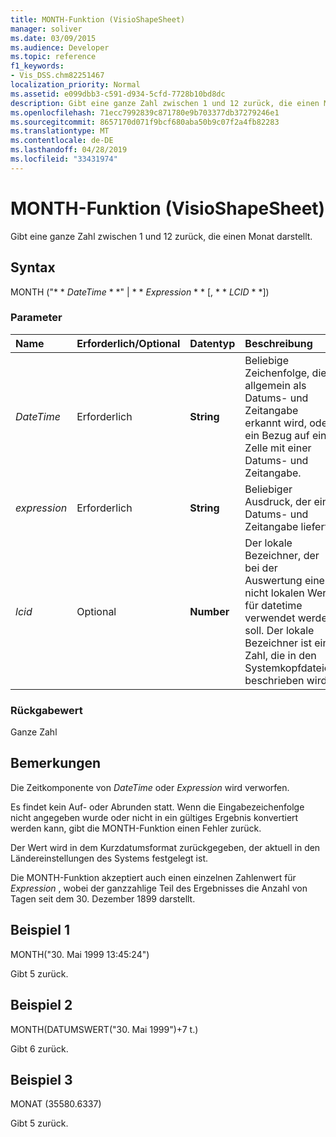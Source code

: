 ```yaml
---
title: MONTH-Funktion (VisioShapeSheet)
manager: soliver
ms.date: 03/09/2015
ms.audience: Developer
ms.topic: reference
f1_keywords:
- Vis_DSS.chm82251467
localization_priority: Normal
ms.assetid: e099dbb3-c591-d934-5cfd-7728b10bd8dc
description: Gibt eine ganze Zahl zwischen 1 und 12 zurück, die einen Monat darstellt.
ms.openlocfilehash: 71ecc7992839c871780e9b703377db37279246e1
ms.sourcegitcommit: 8657170d071f9bcf680aba50b9c07f2a4fb82283
ms.translationtype: MT
ms.contentlocale: de-DE
ms.lasthandoff: 04/28/2019
ms.locfileid: "33431974"
---
```

# <a name="month-function-visioshapesheet"></a>MONTH-Funktion (VisioShapeSheet)

Gibt eine ganze Zahl zwischen 1 und 12 zurück, die einen Monat darstellt.
  
## <a name="syntax"></a>Syntax

MONTH ("* * *DateTime* * *" | * * *Expression* * * [, * * *LCID* * *]) 
  
### <a name="parameters"></a>Parameter

|**Name**|**Erforderlich/Optional**|**Datentyp**|**Beschreibung**|
|:-----|:-----|:-----|:-----|
| _DateTime_ <br/> |Erforderlich  <br/> |**String** <br/> |Beliebige Zeichenfolge, die allgemein als Datums- und Zeitangabe erkannt wird, oder ein Bezug auf eine Zelle mit einer Datums- und Zeitangabe.  <br/> |
| _expression_ <br/> |Erforderlich  <br/> |**String** <br/> | Beliebiger Ausdruck, der eine Datums- und Zeitangabe liefert.  <br/> |
| _lcid_ <br/> |Optional  <br/> |**Number** <br/> |Der lokale Bezeichner, der bei der Auswertung eines nicht lokalen Werts für datetime verwendet werden soll. Der lokale Bezeichner ist eine Zahl, die in den Systemkopfdateien beschrieben wird.  <br/> |
   
### <a name="return-value"></a>Rückgabewert

Ganze Zahl
  
## <a name="remarks"></a>Bemerkungen

Die Zeitkomponente von _DateTime_ oder _Expression_ wird verworfen. 
  
Es findet kein Auf- oder Abrunden statt. Wenn die Eingabezeichenfolge nicht angegeben wurde oder nicht in ein gültiges Ergebnis konvertiert werden kann, gibt die MONTH-Funktion einen Fehler zurück.
  
Der Wert wird in dem Kurzdatumsformat zurückgegeben, der aktuell in den Ländereinstellungen des Systems festgelegt ist.
  
Die MONTH-Funktion akzeptiert auch einen einzelnen Zahlenwert für _Expression_ , wobei der ganzzahlige Teil des Ergebnisses die Anzahl von Tagen seit dem 30. Dezember 1899 darstellt. 
  
## <a name="example-1"></a>Beispiel 1

MONTH("30. Mai 1999 13:45:24")
  
Gibt 5 zurück.
  
## <a name="example-2"></a>Beispiel 2

MONTH(DATUMSWERT("30. Mai 1999")+7 t.)
  
Gibt 6 zurück.
  
## <a name="example-3"></a>Beispiel 3

MONAT (35580.6337)
  
Gibt 5 zurück.
  

